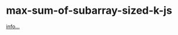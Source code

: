 # max-sum-of-subarray-sized-k-js

[info...](https://www.geeksforgeeks.org/find-maximum-minimum-sum-subarray-size-k/)
